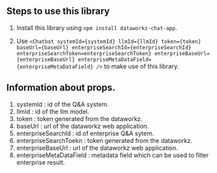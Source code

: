 ## Steps to use this library
1. Install this library using `npm install dataworkz-chat-app`.

2. Use `<Chatbot systemId={systemId} llmId={llmId} token={token} baseUrl={baseUrl} enterpriseSearchId={enterpriseSearchId} enterpriseSearchToken=enterpriseSearchToken} enterpriseBaseUrl={enterpriseBaseUrl} enterpriseMetaDataField={enterpriseMetaDataField} />` to make use of this library.

## Information about props.

1. systemId : id of the Q&A system.
2. llmId : id of the llm model.
3. token : token generated from the dataworkz.
4. baseUrl : url of the dataworkz web application.
5. enterpriseSearchId : id of enterprise Q&A sytem.
6. enterpriseSearchToekn : token generated from the dataworkz.
7. enterpriseBaseUrl : url of the dataworkz web application.
8. enterpriseMetaDataField : metadata field which can be used to filter enterprise result.



